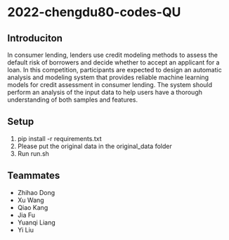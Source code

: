 # 2022-chengdu80-codes-QU

## Introduciton
In consumer lending, lenders use credit modeling methods to assess the default risk of borrowers and decide whether to accept an applicant for a loan. In this competition, participants are expected to design an automatic analysis and modeling system that provides reliable machine learning models for credit assessment in consumer lending. The system should perform an analysis of the input data to help users have a thorough understanding of both samples and features. 

## Setup
1. pip install -r requirements.txt
2. Please put the original data in the original_data folder
3. Run run.sh

## Teammates
* Zhihao Dong
* Xu Wang
* Qiao Kang
* Jia Fu
* Yuanqi Liang
* Yi Liu
